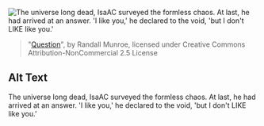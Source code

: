 ![The universe long dead, IsaAC surveyed the formless chaos. At last, he had arrived at an answer. 'I like you,' he declared to the void, 'but I don't LIKE like you.'](https://imgs.xkcd.com/comics/question.png)
> "[Question](https://xkcd.com/1448/)", by Randall Munroe, licensed under Creative Commons Attribution-NonCommercial 2.5 License

## Alt Text
The universe long dead, IsaAC surveyed the formless chaos. At last, he had arrived at an answer. 'I like you,' he declared to the void, 'but I don't LIKE like you.'
